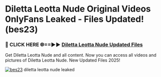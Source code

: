 # Diletta Leotta Nude Original Videos 0nlyFans Leaked - Files Updated! (bes23)

<h3>🔴 CLICK HERE 🌐==►► <a href="https://tinyurl.com/52m3yx9h" rel="nofollow">Diletta Leotta Nude Updated Files</a></h3>

Get Diletta Leotta Nude and all content. Now you can access all videos and pictures of Diletta Leotta Nude. New Updated Files 2025!

[![bes23](https://i.imgur.com/TnHtlc8.gif)](https://tinyurl.com/52m3yx9h)
diletta leotta nude leaked